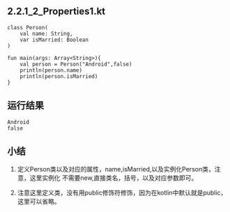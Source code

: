 ## 2.2.1_2_Properties1.kt

```
class Person(
    val name: String,
    var isMarried: Boolean
)

fun main(args: Array<String>){
    val person = Person("Android",false)
    println(person.name)
    println(person.isMarried)
}
```

## 运行结果

```
Android
false
```

## 小结

1. 定义Person类以及对应的属性，name,isMarried,以及实例化Person类，注意，这里实例化
不需要new,直接类名，括号，以及对应参数即可。

2. 注意这里定义类，没有用public修饰符修饰，因为在kotlin中默认就是public，这里可以省略。

